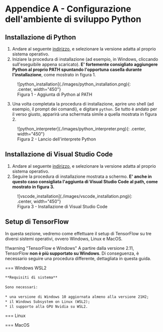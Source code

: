 # Appendice A - Configurazione dell'ambiente di sviluppo Python

## Installazione di Python

1. Andare al seguente [indirizzo](https://www.python.org/downloads/release/python-3912/), e selezionare la versione adatta al proprio sistema operativo.
2. Iniziare la procedura di installazione (ad esempio, in Windows, cliccando sull'eseguibile appena scaricato). **E' fortemente consigliato aggiungere Python al proprio PATH spuntando l'opportuna casella durante l'installazione**, come mostrato in figura 1.

<figure markdown>
    ![python_installation](./images/python_installation.png){: .center, width="450"}
    <figcaption>Figura 1 - Aggiunta di Python al PATH</figcaption>
</figure>


3. Una volta completata la procedura di installazione, aprire uno shell (ad esempio, il prompt dei comandi), e digitare `python`. Se tutto è andato per il verso giusto, apparirà una schermata simile a quella mostrata in figura 2.

<figure markdown>
    ![python_interpreter](./images/python_interpreter.png){: .center, width="450"}
    <figcaption>Figura 2 - Lancio dell'interprete Python</figcaption>
</figure>

## Installazione di Visual Studio Code

1. Andare al seguente [indirizzo](https://code.visualstudio.com/download), e selezionare la versione adatta al proprio sistema operativo.
2. Seguire la procedura di installazione mostrata a schermo. **E' anche in questo caso consigliata l'aggiunta di Visual Studio Code al path, come mostrato in figura 3.**

<figure markdown>
    ![vscode_installation](./images/vscode_installation.png){: .center, width="450"}
    <figcaption>Figura 3 - Installazione di Visual Studio Code</figcaption>
</figure>

## Setup di TensorFlow

In questa sezione, vedremo come effettuare il setup di TensorFlow su tre diversi sistemi operativi, ovvero Windows, Linux e MacOS.

!!!warning "TensorFlow e Windows"
    A partire dalla versione 2.11, TensorFlow **non è più supportato su Windows**. Di conseguenza, è necessario seguire una procedura differente, dettagliata in questa guida.

=== Windows WSL2

    **Requisiti di sistema**
    
    Sono necessari:
    
    * una versione di Windows 10 aggiornata almeno alla versione 21H2;
    * il Windows Subsystem on Linux (WSL2);
    * il supporto alla GPU Nvidia su WSL2.

    




=== Linux

=== MacOS
